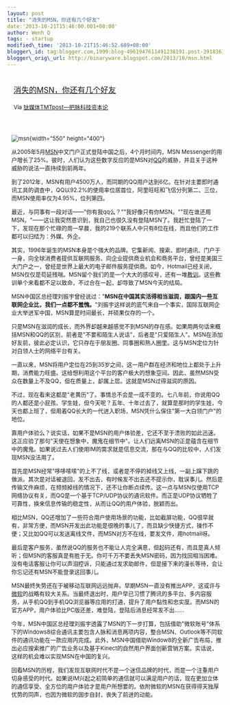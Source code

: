 ```yaml
--- 
layout: post 
title: "消失的MSN，你还有几个好友" 
date:'2013-10-21T15:46:00.001+08:00' 
author: Wenh Q
tags: - startup
modified\_time: '2013-10-21T15:46:52.689+08:00' 
blogger\_id: tag:blogger.com,1999:blog-4961947611491238191.post-3918361166210276643
blogger\_orig\_url: http://binaryware.blogspot.com/2013/10/msn.html
---
```

<div style="margin: 10px; padding: 5px;">

<div style="font-size: 18px;">

[消失的MSN，你还有几个好友](http://www.tmtpost.com/71607.html)

</div>

<div style="font-size: 13px;">

Via [钛媒体TMTpost—把脉科技资本论](http://www.tmtpost.com/)

</div>

</div>

<div style="font-size: 13px; padding: 15px 0 10px 10px;">

![](http://www.tmtpost.com/wp-content/uploads/2012/11/msn.jpg "msn"){width="550"
height="400"}

从2005年5月[MSN](http://www.tmtpost.com/tag/msn "查看 MSN 中的全部文章")中文门户正式登陆中国之后，4个月时间内，MSN
Messenger的用户增长了25%。彼时，人们认为这些数字反应的是MSN对[QQ](http://www.tmtpost.com/tag/qq "查看 QQ 中的全部文章")的威胁，并且关于这种威胁的说法一直持续到前两年。

到了2012年，MSN有用户4500万人，而同期的QQ用户达到6亿。在针对主要即时通讯工具的调查中，QQ以92.2%的使用率位居首位，阿里旺旺和飞信分列第二、三位，而MSN使用率仅为4.95%，位列第四。

最近，与同事有一段对话——"你有我qq么？""我好像只有你MSN。""现在谁还用MSN。"——这让我突然意识到，我自己也很久没有登陆MSN了。我赶忙登陆了一下，发现在那个忙碌的周一早晨，我的219个联系人中只有8位在线，而且他们的工作都可以归结为：外媒、外企。

其实，1996年诞生的MSN本身是个强大的品牌。它集新闻、搜索、即时通讯、门户于一身，向全球消费者提供互联网服务、向企业提供商业机会和商务平台，曾经是美国三大门户之一，曾经是世界上最大的电子邮件服务提供商。如今，Hotmail已经关闭，MSN仅仅是苟延残喘。MSN留个我们的是一个大大的感叹号，还有一堆[教训](http://www.tmtpost.com/tag/%E6%95%99%E8%AE%AD "查看 教训 中的全部文章")。这些教训单个来看都不足以致命，不过合在一起，却导致了MSN今天的结局。

MSN中国区总经理刘振宇曾经说过："**MSN在中国其实活得相当滋润，跟国内一些互联网企业比，我们一点都不羞愧。**"刘振宇这样说的底气来自一个事实，国际互联网企业大举进军中国，MSN算是时间最长，并硕果仅存的一个。

只是MSN在滋润的成长，而外界却越来越感觉不到MSN的存在感。如果用两句话来概括MSN和QQ的区别，前者是"不要和陌生人说话"，后者是"只爱陌生人"。MSN在添加好友前，彼此必定认识，它只存在于朋友圈、同事圈和熟人圈里。这与MSN定位为针对白领人士的网络平台有关。

一直以来，MSN将用户定位在25到35岁之间，这一用户群在经济和地位上都处于上升期，消费能力旺盛。这给想利用这个平台的客户极大的想象空间。因此，虽然MSN受众在数量上不及QQ，但在质量上，却属上层。这就是MSN过得滋润的原因。

不过，现在看来这都是"老黄历"了。事情总不会是一成不变的。七八年前，你说用QQ的人都还是小屁孩、学生娃，但今天呢？五年、十年过去了，就算是那时的学生娃，今天也都上班了，但用着QQ长大的一代进入职场，MSN凭什么保住"第一大白领门户"的地位。

靠用户体验么？说实话，如果不是MSN的用户体验差，它还不至于溃败的如此迅速。这正应验了那句"天使在想象中，魔鬼在细节中"。让人们远离MSN的正是蕴含在细节中的魔鬼。如果说过去人们使用IM的需求就是信息交流，那在与QQ的比较中，人们发现MSN没法用了。

首先是MSN经常"哆哆嗦嗦"的上不了线，或者是不停的掉线又上线，一副上蹿下跳的做派。其次是对话被退回，发不出去，有时候发不出去还不提示你，耽误事儿。然后是传输文件麻烦，在频频掉线的情况下，还不让你断点续传。这一点与MSN仅使用TCP网络协议有关，而QQ是一个基于TCP/UDP协议的通讯软件。而正是UDP协议牺牲了可靠性，换来信息传输的稳定性，从而让QQ的用户体验，脱颖而出。

相比MSN，QQ还增加了一些符合用户使用场景的功能，比如截屏功能，QQ很早就有，非常方便，而MSN开发出此功能是很晚的事儿了，而且缺少快捷方式，操作不便；又比如QQ可以发送离线文件，而MSN对方不在线，要发文件，用hotmail呀。

最后是客户服务，虽然说QQ的服务也不能让人完全满意，但起码还有，而且是真人倾听；但MSN的客服真是有胜于无。你可千万不要丢失MSN密码，因为找回相当困难。没有电话客服让你可以声泪控诉，只能通过发求助邮件，但是接下来的漫长等待，会让你忘记还有MSN不能登录这回事儿。

MSN最终失势还在于被移动互联网远远抛弃。早期MSN一直没有推出APP，这或许与[微软](http://www.tmtpost.com/tag/microsoft "查看 微软 中的全部文章")的战略有较大关系。当最终退出时，用户早已习惯了腾讯的多平台、多内容服务，从手机QQ到手机QQ浏览器等应用的打通，提升了用户黏性和忠实度。而MSN的官方APP，用户体验比PC版还差，难登陆，登陆后消息经常发不出……

今年，MSN中国区总经理刘振宇透露了MSN的下一步打算，包括借助"微软账号"体系下的Windows8综合通讯主要包含人脉和消息两项内容，整合MSN、Outlook等不同软件的通讯功能在一款应用内完成。此外，MSN中国借助Window8的全新广告布局，推出必应搜索推广的广告业务以及基于Kinect的自然用户界面创新营销方案。实话说，这样的机会难以实现MSN在中国的复兴。

回看MSN的历程，我们发现互联网时代不是一个迷信品牌的时代，而是一个注重用户切身感受的时代。如果说IM兴起之初简单的通信就可以满足用户的话，现在更加立体的通信享受、全方位的用户体验才是用户所想要的。依附微软的MSN在获得得天独厚优势的同声，也因为微软的固步自封，丧失了前进的动能。

</div>
